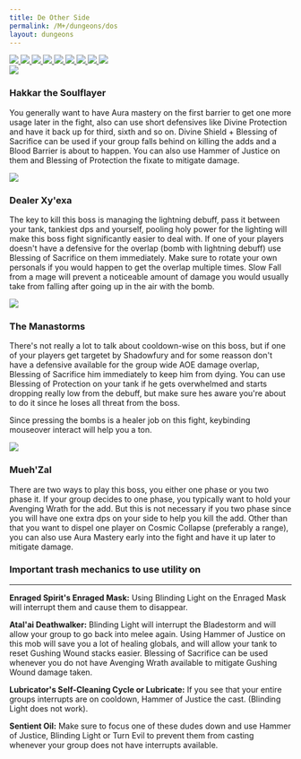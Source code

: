 ```yaml
---
title: De Other Side
permalink: /M+/dungeons/dos
layout: dungeons
---
```

<div class="author">

<a href="/M+/dungeons/dos">
    <img class="author-avatar" src="/assets/img/dungeons/dos.jpg" />
</a>

<a href="/M+/dungeons/sd">
    <img class="unselected-dungeon" src="/assets/img/dungeons/sd.jpg" />
</a>

<a href="/M+/dungeons/mots">
    <img class="unselected-dungeon" src="/assets/img/dungeons/mots.jpg" />
</a>

<a href="/M+/dungeons/nw">
    <img class="unselected-dungeon" src="/assets/img/dungeons/nw.jpg" />
</a>

<a href="/M+/dungeons/hoa">
    <img class="unselected-dungeon" src="/assets/img/dungeons/hoa.jpg" />
</a>

<a href="/M+/dungeons/top">
    <img class="unselected-dungeon" src="/assets/img/dungeons/top.jpg" />
</a>

<a href="/M+/dungeons/pf">
    <img class="unselected-dungeon" src="/assets/img/dungeons/pf.jpg" />
</a>

<a href="/M+/dungeons/soa">
    <img class="unselected-dungeon" src="/assets/img/dungeons/soa.jpg" />
</a>

<a href="/M+/dungeons/tazavesh">
    <img class="unselected-dungeon" src="/assets/img/dungeons/taz.jpg" />
</a>

</div>

<a>
    <img src="/assets/img/dungeons/hakkar.png" class="dungeon_boss"/>
</a>

### Hakkar the Soulflayer

You generally want to have Aura mastery on the first barrier to get one more usage later in the fight, also can use short defensives like Divine Protection and have it back up for third, sixth and so on. Divine Shield + Blessing of Sacrifice can be used if your group falls behind on killing the adds and a Blood Barrier is about to happen. You can also use Hammer of Justice on them and Blessing of Protection the fixate to mitigate damage.

<a>
    <img src="/assets/img/dungeons/dealer.png" class="dungeon_boss"/>
</a>

### Dealer Xy'exa

The key to kill this boss is managing the lightning debuff, pass it between your tank, tankiest dps and yourself, pooling holy power for the lighting will make this boss fight significantly easier to deal with. If one of your players doesn't have a defensive for the overlap (bomb with lightning debuff) use Blessing of Sacrifice on them immediately. Make sure to rotate your own personals if you would happen to get the overlap multiple times. Slow Fall from a mage will prevent a noticeable amount of damage you would usually take from falling after going up in the air with the bomb.

<a>
    <img src="/assets/img/dungeons/manastorms.png" class="dungeon_boss"/>
</a>

### The Manastorms

There's not really a lot to talk about cooldown-wise on this boss, but if one of your players get targetet by Shadowfury and for some reasson don't have a defensive available for the group wide AOE damage overlap, Blessing of Sacrifice him immediately to keep him from dying. You can use Blessing of Protection on your tank if he gets overwhelmed and starts dropping really low from the debuff, but make sure hes aware you're about to do it since he loses all threat from the boss.

Since pressing the bombs is a healer job on this fight, keybinding mouseover interact will help you a ton.

<a>
    <img src="/assets/img/dungeons/mue.png" class="dungeon_boss"/>
</a>

### Mueh'Zal

There are two ways to play this boss, you either one phase or you two phase it. If your group decides to one phase, you typically want to hold your Avenging Wrath for the add. But this is not necessary if you two phase since you will have one extra dps on your side to help you kill the add. Other than that you want to dispel one player on Cosmic Collapse (preferably a range), you can also use Aura Mastery early into the fight and have it up later to mitigate damage.

### Important trash mechanics to use utility on

---
**Enraged Spirit's Enraged Mask:** Using Blinding Light on the Enraged Mask will interrupt them and cause them to disappear.

**Atal'ai Deathwalker:** Blinding Light will interrupt the Bladestorm and will allow your group to go back into melee again. Using Hammer of Justice on this mob will save you a lot of healing globals, and will allow your tank to reset Gushing Wound stacks easier. Blessing of Sacrifice can be used whenever you do not have Avenging Wrath available to mitigate Gushing Wound damage taken.

**Lubricator's Self-Cleaning Cycle or Lubricate:** If you see that your entire groups interrupts are on cooldown, Hammer of Justice the cast. (Blinding Light does not work).

**Sentient Oil:** Make sure to focus one of these dudes down and use Hammer of Justice, Blinding Light or Turn Evil to prevent them from casting whenever your group does not have interrupts available.
